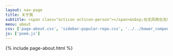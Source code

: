 ```yaml
---
layout: nav-page
title: 关于我
subtitle: <span class="octicon octicon-person"></span>&nbsp;也无风雨也无晴
menu: about
css: ['page-about.css', 'sidebar-popular-repo.css', '../../bower_components/flag-icon-css/css/flag-icon.min.css', 'header-style.css']
js: ['poem.js']
---
```

{% include page-about.html %}
